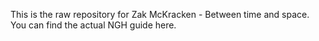 This is the raw repository for Zak McKracken - Between time and space. You can find the actual NGH guide here.

